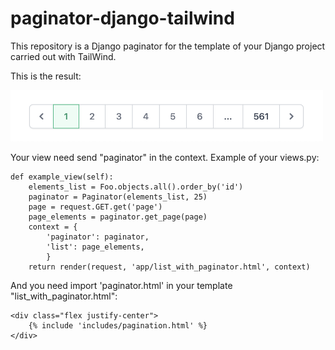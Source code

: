 # paginator-django-tailwind
This repository is a Django paginator for the template of your Django project carried out with TailWind.

This is the result:

<img src="Example.png" alt="example" width="500"/>

Your view need send "paginator" in the context. Example of your views.py:
```
def example_view(self):
    elements_list = Foo.objects.all().order_by('id')
    paginator = Paginator(elements_list, 25)
    page = request.GET.get('page')
    page_elements = paginator.get_page(page)
    context = {
        'paginator': paginator,
        'list': page_elements,
        }
    return render(request, 'app/list_with_paginator.html', context)
```
    
And you need import 'paginator.html' in your template "list_with_paginator.html":
```
<div class="flex justify-center">
    {% include 'includes/pagination.html' %}
</div>
```
